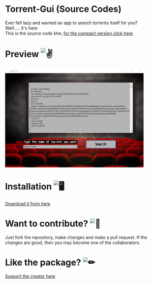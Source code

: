 # Torrent-Gui (Source Codes)

Ever felt lazy and wanted an app to search torrents itself for you? <br>
Well..... it's here <br>
This is the source code btw, <a href = "https://github.com/TheRamann/torrent-gui"> for the compact version click here </a>

# Preview <img src="https://cdn.discordapp.com/emojis/701533218951790643.gif?v=1" alt = "✌" width="35 px">
<img src = "https://github.com/TheRamann/torrent-gui/blob/main/Md%20Files/Preview.png?raw=true" width = "450"> <br>

# Installation <img src="https://cdn.discordapp.com/emojis/316264057659326464.png?v=1" alt = "🖥" width="35px">

<a href = "https://github.com/TheRamann/torrent-gui/releases/tag/torrent-gui%401.0">
Download it from here
</a>    

# Want to contribute? <img src="https://cdn.discordapp.com/emojis/655160803573628928.gif?v=1" alt = "🤔" width="35px">

Just fork the repository, make changes and make a pull request. If the changes are good, then you may become one of the collaborators.

# Like the package? <img src="https://cdn.discordapp.com/emojis/599598716521021441.gif?v=1" alt = "✏" width="35px">
<a href = "https://www.buymeacoffee.com/TheRamann">
Support the creator here
</a>
